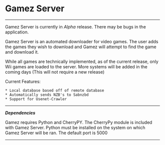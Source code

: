 Gamez Server
===========

<hr />

Gamez Server is currently in *Alpha* release. There may be bugs in the application.

Gamez Server is an automated downloader for video games. The user adds the games they wish to download and Gamez will attempt to find the game and download it.

While all games are technically implemented, as of the current release, only Wii games are loaded to the server. More systems will be added in the coming days (This will not require a new release)

Current Features:

    * Local database based off of remote database
    * Automatically sends NZB's to Sabnzbd
    * Support for Usenet-Crawler

<hr />

***Dependencies***

Gamez requires Python and CherryPY. The CherryPy module is included with Gamez Server. Python must be installed on the system on which Gamez Server will be ran. The default port is 5000

<hr />
